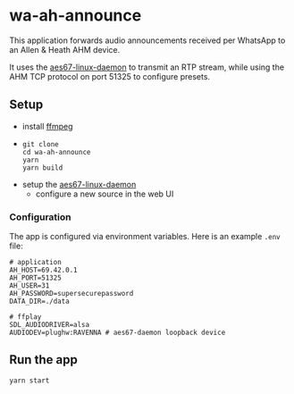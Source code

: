# wa-ah-announce

This application forwards audio announcements received per WhatsApp to an Allen & Heath AHM device.

It uses the [aes67-linux-daemon](https://github.com/bondagit/aes67-linux-daemon) to transmit an RTP stream, while using the AHM TCP protocol on port 51325 to configure presets.

## Setup

- install [ffmpeg](https://ffmpeg.org/)
- ```
  git clone
  cd wa-ah-announce
  yarn
  yarn build
  ```
- setup the [aes67-linux-daemon](https://github.com/bondagit/aes67-linux-daemon)
  - configure a new source in the web UI

### Configuration

The app is configured via environment variables. Here is an example `.env` file:

```
# application
AH_HOST=69.42.0.1
AH_PORT=51325
AH_USER=31
AH_PASSWORD=supersecurepassword
DATA_DIR=./data

# ffplay
SDL_AUDIODRIVER=alsa
AUDIODEV=plughw:RAVENNA # aes67-daemon loopback device
```

## Run the app

```
yarn start
```
